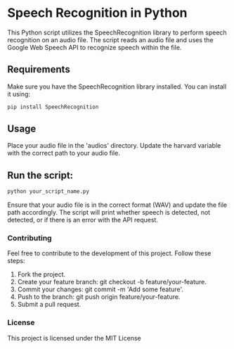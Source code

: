 # Speech Recognition in Python

This Python script utilizes the SpeechRecognition library to perform speech recognition on an audio file. The script reads an audio file and uses the Google Web Speech API to recognize speech within the file.

## Requirements

Make sure you have the SpeechRecognition library installed. You can install it using:

```bash
pip install SpeechRecognition
```

## Usage
Place your audio file in the 'audios' directory.
Update the harvard variable with the correct path to your audio file.

## Run the script:

```python
python your_script_name.py
```

Ensure that your audio file is in the correct format (WAV) and update the file path accordingly. The script will print whether speech is detected, not detected, or if there is an error with the API request.


### Contributing
Feel free to contribute to the development of this project. Follow these steps:

1. Fork the project.
2. Create your feature branch: git checkout -b feature/your-feature.
3. Commit your changes: git commit -m 'Add some feature'.
4. Push to the branch: git push origin feature/your-feature.
5. Submit a pull request.


### License
This project is licensed under the MIT License 